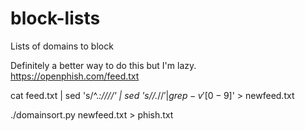 # block-lists
Lists of domains to block


Definitely a better way to do this but I'm lazy.
https://openphish.com/feed.txt

cat feed.txt | sed 's/^.*\:\/\///' | sed 's/\/.*$//' | grep -v '[0-9]$' > newfeed.txt

./domainsort.py newfeed.txt > phish.txt

